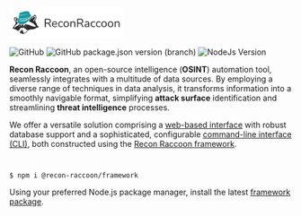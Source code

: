 <img src="/assets/logo-text-wide.svg" width="40%">

![GitHub](https://img.shields.io/github/license/recon-raccoon/framework?style=flat-square&color=%2317999f)
![GitHub package.json version (branch)](https://img.shields.io/github/package-json/v/recon-raccoon/framework/main?style=flat-square&color=%2317999f)
![NodeJs Version](https://img.shields.io/badge/nodejs-v19.0.0+-%2361b04a?style=flat-square)

**Recon Raccoon**, an open-source intelligence (**OSINT**) automation tool, seamlessly integrates with a multitude of data sources. By employing a diverse range of techniques in data analysis, it transforms information into a smoothly navigable format, simplifying **attack surface** identification and streamlining **threat intelligence** processes.

We offer a versatile solution comprising a [web-based interface](https://github.com/recon-raccoon/web) with robust database support and a sophisticated, configurable [command-line interface (CLI)](https://github.com/recon-raccoon/cli), both constructed using the [Recon Raccoon framework](https://github.com/recon-raccoon/framework). 

#

```
$ npm i @recon-raccoon/framework
```
Using your preferred Node.js package manager, install the latest [framework package](https://www.npmjs.com/package/@recon-raccoon/framework).
